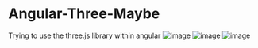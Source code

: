 # Angular-Three-Maybe
Trying to use the three.js library within angular
![image](https://github.com/BozoKrolo/Angular-Three-Maybe/assets/92534297/84be7194-2598-4a90-8e1f-25f5506d0ae0)
![image](https://github.com/BozoKrolo/Angular-Three-Maybe/assets/92534297/58693207-aca1-4a24-b4c3-dd8361ef0b8b)
![image](https://github.com/BozoKrolo/Angular-Three-Maybe/assets/92534297/fd5836e9-9758-4fb6-a42e-12f34e101d97)
